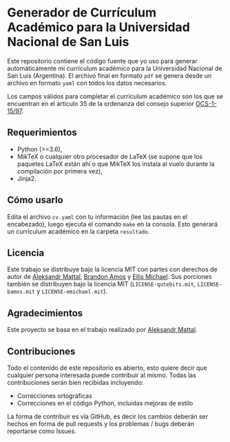 Generador de Currículum Académico para la Universidad Nacional de San Luis
============================
Este repositorio contiene el código fuente que yo uso para generar automáticamente mi currículum académico para la Universidad Nacional de San Luis (Argentina). El archivo final en formato `pdf` se genera desde un archivo en formato `yaml` con todos los datos necesarios.

Los campos válidos para completar el currículum académico son los que se encuentran en el artículo 35 de la ordenanza del consejo superior [OCS-1-15/97](http://digesto.unsl.edu.ar/docs/200606/20060626091521_18824.pdf).

## Requerimientos
* Python (>=3.6),
* MikTeX o cualquier otro procesador de LaTeX (se supone que los paquetes LaTeX están ahí o que MikTeX los instala al vuelo durante la compilación por primera vez),
* Jinja2.

## Cómo usarlo

Edita el archivo `cv.yaml` con tu información (lee las pautas en el encabezado), luego ejecuta el comando `make` en la consola. Esto generará un currículum académico en la carpeta `resultado`.

## Licencia

Este trabajo se distribuye bajo la licencia MIT con partes con derechos de autor de [Aleksandr Mattal](https://github.com/QuteBits/resume_42), [Brandon Amos](https://github.com/bamos/cv) y [Ellis Michael](https://github.com/emichael/resume). Sus porciones también se distribuyen bajo la licencia MIT (`LICENSE-qutebits.mit`, `LICENSE-bamos.mit` y `LICENSE-emichael.mit`).

## Agradecimientos

Este proyecto se basa en el trabajo realizado por [Aleksandr Mattal](https://github.com/QuteBits/resume_42).

## Contribuciones

Todo el contenido de este repositorio es abierto, esto quiere decir que cualquier persona interesada puede contribuir al mismo. Todas las contribuciones serán bien recibidas incluyendo:

- Correcciones ortográficas
- Correcciones en el código Python, incluidas mejoras de estilo

La forma de contribuir es vía GitHub, es decir los cambios deberán ser hechos en forma de pull requests y los problemas / bugs deberán reportarse como Issues.